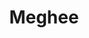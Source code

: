 ---
title: Meghee
description: Social media and E-Flyer designs.
coverImage: /assets/img/work/designs/meghee-posters.png
---